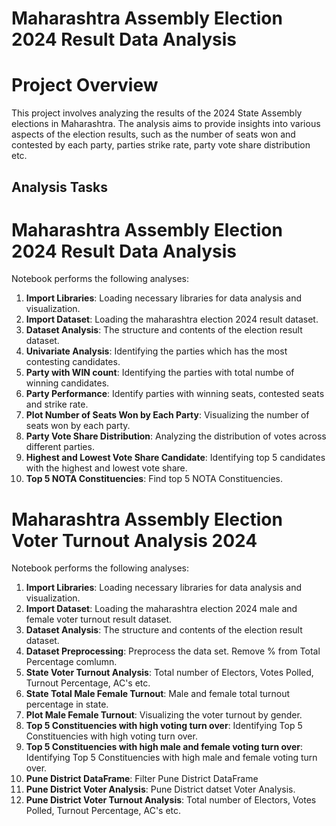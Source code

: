 # Maharashtra Assembly Election 2024 Result Data Analysis

# Project Overview

This project involves analyzing the results of the 2024 State Assembly elections in Maharashtra. The analysis aims to provide insights into various aspects of the election results, such as the number of seats won and contested by each party, parties strike rate, party vote share distribution etc.

## Analysis Tasks

# Maharashtra Assembly Election 2024 Result Data Analysis 

Notebook performs the following analyses:
1. **Import Libraries**: Loading necessary libraries for data analysis and visualization.
2. **Import Dataset**: Loading the maharashtra election 2024 result dataset.
3. **Dataset Analysis**:  The structure and contents of the election result dataset.
4. **Univariate Analysis**: Identifying the parties which has the most contesting candidates.
5. **Party with WIN count**: Identifying the parties with total numbe of winning candidates.
6. **Party Performance**: Identify parties with winning seats, contested seats and strike rate. 
7. **Plot Number of Seats Won by Each Party**: Visualizing the number of seats won by each party.
8. **Party Vote Share Distribution**: Analyzing the distribution of votes across different parties.
9. **Highest and Lowest Vote Share Candidate**: Identifying top 5 candidates with the highest and lowest vote share.
10. **Top 5 NOTA Constituencies**: Find top 5 NOTA Constituencies.

# Maharashtra Assembly Election Voter Turnout Analysis 2024
Notebook performs the following analyses:
1. **Import Libraries**: Loading necessary libraries for data analysis and visualization.
2. **Import Dataset**: Loading the maharashtra election 2024 male and female voter turnout result dataset.
3. **Dataset Analysis**:  The structure and contents of the election result dataset.
4. **Dataset Preprocessing**: Preprocess the data set. Remove % from Total Percentage comlumn.
5. **State Voter Turnout Analysis**: Total number of Electors, Votes Polled, Turnout Percentage, AC's etc.
6. **State Total Male Female Turnout**: Male and female total turnout percentage in state.
7. **Plot Male Female Turnout**: Visualizing the voter turnout by gender.
8. **Top 5 Constituencies with high voting turn over**: Identifying Top 5 Constituencies with high voting turn over.
9. **Top 5 Constituencies with high male and female voting turn over**: Identifying Top 5 Constituencies with high male and female voting turn over.
10. **Pune District DataFrame**: Filter Pune District DataFrame
11. **Pune District Voter Analysis**: Pune District datset Voter Analysis.
12. **Pune District Voter Turnout Analysis**: Total number of Electors, Votes Polled, Turnout Percentage, AC's etc.



